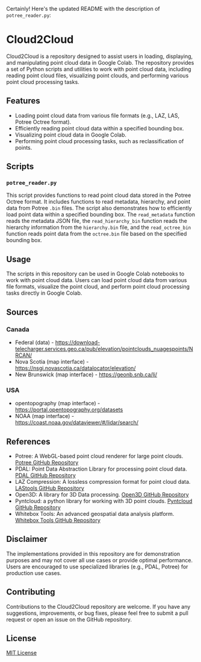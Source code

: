 Certainly! Here's the updated README with the description of `potree_reader.py`:

# Cloud2Cloud

Cloud2Cloud is a repository designed to assist users in loading, displaying, and manipulating point cloud data in Google Colab. The repository provides a set of Python scripts and utilities to work with point cloud data, including reading point cloud files, visualizing point clouds, and performing various point cloud processing tasks.

## Features

- Loading point cloud data from various file formats (e.g., LAZ, LAS, Potree Octree format).
- Efficiently reading point cloud data within a specified bounding box.
- Visualizing point cloud data in Google Colab.
- Performing point cloud processing tasks, such as reclassification of points.

## Scripts

### `potree_reader.py`

This script provides functions to read point cloud data stored in the Potree Octree format. It includes functions to read metadata, hierarchy, and point data from Potree `.bin` files. The script also demonstrates how to efficiently load point data within a specified bounding box. The `read_metadata` function reads the metadata JSON file, the `read_hierarchy_bin` function reads the hierarchy information from the `hierarchy.bin` file, and the `read_octree_bin` function reads point data from the `octree.bin` file based on the specified bounding box.

## Usage

The scripts in this repository can be used in Google Colab notebooks to work with point cloud data. Users can load point cloud data from various file formats, visualize the point cloud, and perform point cloud processing tasks directly in Google Colab.

## Sources

### Canada
- Federal (data) -  https://download-telecharger.services.geo.ca/pub/elevation/pointclouds_nuagespoints/NRCAN/
- Nova Scotia (map interface) - https://nsgi.novascotia.ca/datalocator/elevation/
- New Brunswick (map interface) - https://geonb.snb.ca/li/

### USA

- opentopography (map interface) - https://portal.opentopography.org/datasets
- NOAA (map interface) - https://coast.noaa.gov/dataviewer/#/lidar/search/


## References

- Potree: A WebGL-based point cloud renderer for large point clouds. [Potree GitHub Repository](https://github.com/potree/potree)
- PDAL: Point Data Abstraction Library for processing point cloud data. [PDAL GitHub Repository](https://github.com/PDAL/PDAL)
- LAZ Compression: A lossless compression format for point cloud data. [LAStools GitHub Repository](https://github.com/LAStools/LAStools/tree/master/LASzip)
- Open3D: A library for 3D Data processing. [Open3D GitHub Repository](https://github.com/isl-org/Open3D)
- Pyntcloud: a python library for working with 3D point clouds. [Pyntcloud GitHub Repository](https://github.com/daavoo/pyntcloud)
- Whitebox Tools: An advanced geospatial data analysis platform. [Whitebox Tools GitHub Repository](https://github.com/jblindsay/whitebox-tools)



## Disclaimer

The implementations provided in this repository are for demonstration purposes and may not cover all use cases or provide optimal performance. Users are encouraged to use specialized libraries (e.g., PDAL, Potree) for production use cases.

## Contributing

Contributions to the Cloud2Cloud repository are welcome. If you have any suggestions, improvements, or bug fixes, please feel free to submit a pull request or open an issue on the GitHub repository.

## License

[MIT License](LICENSE)

